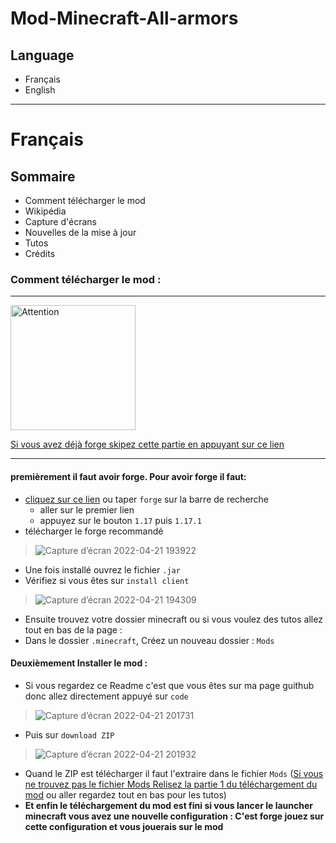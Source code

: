 # Mod-Minecraft-All-armors
## Language
  - Français
  - English

---

# Français
## Sommaire
  - Comment télécharger le mod
  - Wikipédia
  - Capture d'écrans
  - Nouvelles de la mise à jour
  - Tutos
  - Crédits

### Comment télécharger le mod :
---
<img src="https://user-images.githubusercontent.com/66781353/164524170-7a684c26-7688-4163-8ac5-7aae190f09bf.png" alt="Attention" width="200"/>

[Si vous avez déjà forge skipez cette partie en appuyant sur ce lien](https://github.com/tabegon/Mod-Minecraft-All-armors#comment-t%C3%A9l%C3%A9charger-le-mod-)

---
#### premièrement il faut avoir forge. Pour avoir forge il faut:
- [cliquez sur ce lien](https://files.minecraftforge.net/net/minecraftforge/forge/index_1.17.1.html) ou taper `forge` sur la barre de recherche
  - aller sur le premier lien
  - appuyez sur le bouton `1.17` puis `1.17.1`
- télécharger le forge recommandé
> ![Capture d’écran 2022-04-21 193922](https://user-images.githubusercontent.com/66781353/164518881-b8d52f8e-cbaa-44ff-8e17-45dace9a8f52.png)
- Une fois installé ouvrez le fichier `.jar`
- Vérifiez si vous êtes sur `install client`

> ![Capture d’écran 2022-04-21 194309](https://user-images.githubusercontent.com/66781353/164519598-53b368a3-753c-474f-9377-b575d6ace664.png)
- Ensuite trouvez votre dossier minecraft ou si vous voulez des tutos allez tout en bas de la page : 
- Dans le dossier `.minecraft`, Créez un nouveau dossier : `Mods`

#### Deuxièmement Installer le mod :
- Si vous regardez ce Readme c'est que vous êtes sur ma page guithub donc allez directement appuyé sur `code`
> ![Capture d’écran 2022-04-21 201731](https://user-images.githubusercontent.com/66781353/164526925-0bf75bb4-4446-4ea5-a841-a74b65a8075e.png)
- Puis sur `download ZIP`
> ![Capture d’écran 2022-04-21 201932](https://user-images.githubusercontent.com/66781353/164527233-9e411bc8-5bc8-4425-b129-5b743f65d45f.png)
- Quand le ZIP est télécharger il faut l'extraire dans le fichier `Mods`
([Si vous ne trouvez pas le fichier Mods Relisez la partie 1 du téléchargement du mod](https://github.com/tabegon/Mod-Minecraft-All-armors#premi%C3%A8rement-il-faut-avoir-forge-pour-avoir-forge-il-faut) ou aller regardez tout en bas pour les tutos)
- ****Et enfin le téléchargement du mod est fini si vous lancer le launcher minecraft vous avez une nouvelle configuration : C'est forge jouez sur cette configuration et vous jouerais sur le mod****


